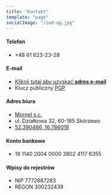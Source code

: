 ```yaml
---
title: "Kontakt"
template: "page"
socialImage: "/iod-og.jpg"
---
```


#### Telefon

* +48 61 623-23-28

#### E-mail

* [Kliknij tutaj aby uzyskać **adres e-mail**](https://mailhide.io/e/GCLGw)
* Klucz publiczny [PGP](/public.key.txt)


#### Adres biura

* [Mornel s.c.](https://www.mornel.com)
* ul. Działkowa 32, 60-185 Skórzewo
* [52.390466, 16.786018](https://goo.gl/maps/oiH2yJYax17QUMM19)

#### Konto bankowe

* 19 1140 2004 0000 3802 4117 6355

#### Wpisy do rejestrów

* NIP 7772887283
* REGON 300232439